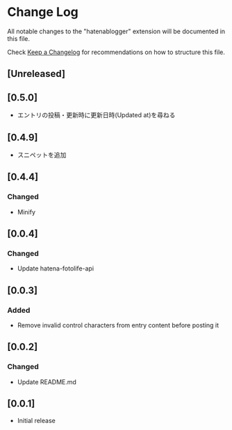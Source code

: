 # Change Log

All notable changes to the "hatenablogger" extension will be documented in this file.

Check [Keep a Changelog](http://keepachangelog.com/) for recommendations on how to structure this file.

## [Unreleased]

## [0.5.0]

- エントリの投稿・更新時に更新日時(Updated at)を尋ねる

## [0.4.9]

- スニペットを追加

## [0.4.4]

### Changed

- Minify

## [0.0.4]

### Changed

- Update hatena-fotolife-api

## [0.0.3]

### Added

- Remove invalid control characters from entry content before posting it

## [0.0.2]

### Changed

- Update README.md

## [0.0.1]

- Initial release

